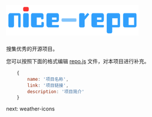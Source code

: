 ![logo](/assets/img/logo.png "nice-repo")
=========

搜集优秀的开源项目。

您可以按照下面的格式编辑 [repo.js](/assets/js/repo.js) 文件，对本项目进行补充。

```javascript
    {
        name: '项目名称',
        link: '项目链接',
        description: '项目简介'
    }
```

next:
weather-icons